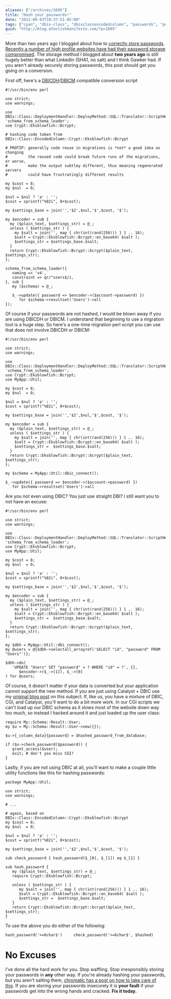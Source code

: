 ```yaml
---
aliases: ["/archives/1695"]
title: "Hash your passwords!"
date: "2012-09-03T19:37:51-05:00"
tags: ["cpan", "dbix-class", "dbixclassencodedcolumn", "passwords", "perl"]
guid: "http://blog.afoolishmanifesto.com/?p=1695"
---
```

More than two years ago I blogged about how to [correctly store passwords](/archives/1286). [Recently a number of high profile websites have had their password storage compromised](http://arstechnica.com/security/2012/08/passwords-under-assault/). The storage method I blogged about **two years ago** is still hugely better than what LinkedIn (SHA1, no salt) and I think Gawker had. If you aren't already securely storing passwords, this post should get you going on a conversion.

First off, here's a [DBICDH](http://search.cpan.org/~frew/DBIx-Class-DeploymentHandler-0.002201/lib/DBIx/Class/DeploymentHandler.pm)/[DBICM](http://search.cpan.org/~jjnapiork/DBIx-Class-Migration-0.026/lib/DBIx/Class/Migration.pm) compatible conversion script

    #!/usr/bin/env perl

    use strict;
    use warnings;

    use DBIx::Class::DeploymentHandler::DeployMethod::SQL::Translator::ScriptHelpers 'schema_from_schema_loader';
    use Crypt::Eksblowfish::Bcrypt;

    # hashing code taken from DBIx::Class::EncodedColumn::Crypt::Eksblowfish::Bcrypt

    # PROTIP: generally code reuse in migrations is *not* a good idea as changing
    #         the reused code could break future runs of the migrations, or worse,
    #         make the output subtley different, thus meaning regenerated servers
    #         could have frustratingly different results

    my $cost = 8;
    my $nul  = 0;

    $nul = $nul ? 'a' : '';
    $cost = sprintf("%02i", 0+$cost);

    my $settings_base = join('','$2',$nul,'$',$cost, '$');

    my $encoder = sub {
      my ($plain_text, $settings_str) = @_;
      unless ( $settings_str ) {
        my $salt = join('', map { chr(int(rand(256))) } 1 .. 16);
        $salt = Crypt::Eksblowfish::Bcrypt::en_base64( $salt );
        $settings_str = $settings_base.$salt;
      }
      return Crypt::Eksblowfish::Bcrypt::bcrypt($plain_text, $settings_str);
    };

    schema_from_schema_loader({
       naming => 'v4',
       constraint => qr/^users$/i,
    }, sub {
       my ($schema) = @_;

       $_->update({ password => $encoder->($account->password) })
          for $schema->resultset('Users')->all
    });

Of course if your passwords are not hashed, I would be blown away if you are using DBICDH or DBICM. I understand that beginning to use a migration tool is a huge step. So here's a one-time migration perl script you can use that does not involve DBICDH or DBICM:

    #!/usr/bin/env perl

    use strict;
    use warnings;

    use DBIx::Class::DeploymentHandler::DeployMethod::SQL::Translator::ScriptHelpers 'schema_from_schema_loader';
    use Crypt::Eksblowfish::Bcrypt;
    use MyApp::Util;

    my $cost = 8;
    my $nul  = 0;

    $nul = $nul ? 'a' : '';
    $cost = sprintf("%02i", 0+$cost);

    my $settings_base = join('','$2',$nul,'$',$cost, '$');

    my $encoder = sub {
      my ($plain_text, $settings_str) = @_;
      unless ( $settings_str ) {
        my $salt = join('', map { chr(int(rand(256))) } 1 .. 16);
        $salt = Crypt::Eksblowfish::Bcrypt::en_base64( $salt );
        $settings_str =  $settings_base.$salt;
      }
      return Crypt::Eksblowfish::Bcrypt::bcrypt($plain_text, $settings_str);
    };

    my $schema = MyApp::Util::dbic_connect();

    $_->update({ password => $encoder->($account->password) })
       for $schema->resultset('Users')->all

Are you not even using DBIC? You just use straight DBI? I still want you to not have an excuse:

    #!/usr/bin/env perl

    use strict;
    use warnings;

    use DBIx::Class::DeploymentHandler::DeployMethod::SQL::Translator::ScriptHelpers 'schema_from_schema_loader';
    use Crypt::Eksblowfish::Bcrypt;
    use MyApp::Util;

    my $cost = 8;
    my $nul  = 0;

    $nul = $nul ? 'a' : '';
    $cost = sprintf("%02i", 0+$cost);

    my $settings_base = join('','$2',$nul,'$',$cost, '$');

    my $encoder = sub {
      my ($plain_text, $settings_str) = @_;
      unless ( $settings_str ) {
        my $salt = join('', map { chr(int(rand(256))) } 1 .. 16);
        $salt = Crypt::Eksblowfish::Bcrypt::en_base64( $salt );
        $settings_str =  $settings_base.$salt;
      }
      return Crypt::Eksblowfish::Bcrypt::bcrypt($plain_text, $settings_str);
    };

    my $dbh = MyApp::Util::dbi_connect();
    my @users = @{$dbh->selectall_arrayref('SELECT "id", "password" FROM "Users"')};

    $dbh->do(
       'UPDATE "Users" SET "password" = ? WHERE "id" = ?', {},
          $encoder->($_->[1]), $_->[0]
    ) for @users;

Of course, it doesn't matter if your data is converted but your application cannot support the new method. If you are just using Catalyst + DBIC use my [original blog post](/archives/1286) on this subject. If, like us, you have a mixture of DBIC, CGI, and Catalyst, you'll want to do a bit more work. In our CGI scripts we can't load up our DBIC schema as it slows most of the website down way too much, so instead I hacked around it and just loaded up the user class:

    require My::Schema::Result::User;
    my $u = My::Schema::Result::User->new({});

    $u->{_column_data}{password} = $hashed_password_from_database;

    if ($u->check_password($password)) {
       grant_access($user);
       exit; # don't you miss CGI?
    }

Lastly, if you are not using DBIC at all, you'll want to make a couple little utility functions like this for hashing passwords:

    package MyApp::Util;

    use strict;
    use warnings;

    # ...

    # again, based on DBIx::Class::EncodedColumn::Crypt::Eksblowfish::Bcrypt
    my $cost = 8;
    my $nul  = 0;

    $nul = $nul ? 'a' : '';
    $cost = sprintf("%02i", 0+$cost);

    my $settings_base = join('','$2',$nul,'$',$cost, '$');

    sub check_password { hash_password($_[0], $_[1]) eq $_[1] }

    sub hash_password {
       my ($plain_text, $settings_str) = @_;
       require Crypt::Eksblowfish::Bcrypt;

       unless ( $settings_str ) {
          my $salt = join('', map { chr(int(rand(256))) } 1 .. 16);
          $salt = Crypt::Eksblowfish::Bcrypt::en_base64( $salt );
          $settings_str =  $settings_base.$salt;
       }
       return Crypt::Eksblowfish::Bcrypt::bcrypt($plain_text, $settings_str);
    }

To use the above you do either of the following:

    hash_password('>=6char$')     check_password('>=6char$', $hashed)

# No Excuses

I've done all the hard work for you. Stop waffling. Stop irresponsibly storing your passwords in **any** other way. If you're already hashing your passwords, but you aren't salting them, [chromatic has a post on how to take care of this](http://www.modernperlbooks.com/mt/2012/02/upgrading-user-password-hashes-in-place.html). If you are storing your passwords insecurely it is **your fault** if your passwords get into the wrong hands and cracked. **Fix it today.**
